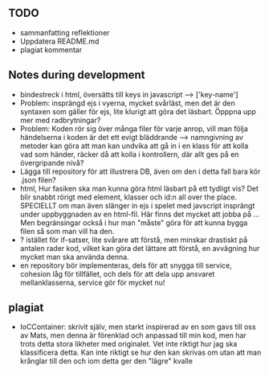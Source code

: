 ## TODO

* sammanfatting reflektioner
* Uppdatera README.md
* plagiat kommentar


## Notes during development
- bindestreck i html, översätts till keys in javascript --> ['key-name']
- Problem: insprängd ejs i vyerna, mycket svårläst, men det är den syntaxen som gäller för ejs, lite klurigt att göra det läsbart. Öpppna upp mer med radbrytningar?
- Problem: Koden rör sig över många filer för varje anrop, vill  man följa händelserna i koden är det ett evigt bläddrande --> namngivning av metoder kan göra att man kan undvika att gå in i en klass för att kolla vad som händer, räcker då att kolla i kontrollern, där allt ges på en övergripande nivå?
- Lägga till repository för att illustrera DB, även om den i detta fall bara kör .json filen?
- html, Hur fasiken ska man kunna göra html läsbart på ett tydligt vis? Det blir snabbt rörigt med element, klasser och id:n all over the place. SPECIELLT om man även slänger in ejs i spelet med javscript insprängt under uppbyggnaden av en html-fil. Här finns det mycket att jobba på ... Men begränsingar också i hur man "måste" göra för att kunna bygga filen så som man vill ha den.
- ? istället för if-satser, lite svårare att förstå, men minskar drastiskt på antalen rader kod, vilket kan göra det lättare att förstå, en avvägning hur mycket man ska använda denna.
- en repository bör implementeras, dels för att snygga till service, cohesion låg för tillfället, och dels för att dela upp ansvaret mellanklasserna, service gör för mycket nu!

## plagiat
- IoCContainer: skrivit själv, men starkt inspirerad av en som gavs till oss av Mats, men denna är förenklad och anpassad till min kod, men har trots detta stora likheter med originalet. Vet inte riktigt hur jag ska klassificera detta. Kan inte riktigt se hur den kan skrivas om utan att man krånglar till den och iom detta ger den "lägre" kvalle